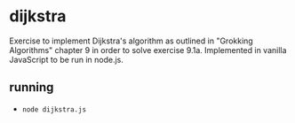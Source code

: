 # dijkstra

Exercise to implement Dijkstra's algorithm as outlined in "Grokking Algorithms" chapter 9 in order to solve exercise 9.1a. Implemented in vanilla JavaScript to be run in node.js.

## running

* `node dijkstra.js`
